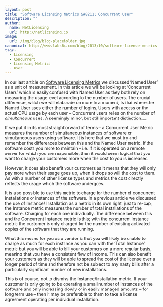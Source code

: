 ```yaml
---
layout: post
title: "Software Licensing Metrics &#8211; Concurrent User"
description: ""
author:
  name: NetLicensing
  url: http://netlicensing.io
image:
  url: /img/blog/blog-placeholder.jpg
canonical: http://www.labs64.com/blog/2013/10/software-license-metrics-concurrent-user/
tags:
  - Licensing
  - Concurrent
  - Licensing Metrics
  - User
---
```

In our last article on [Software Licensing Metrics](http://www.labs64.com/?s=Software+Licensing+Metrics "Software License Metrics") we discussed ‘Named User’ as a unit of measurement. In this article we will be looking at ‘Concurrent Users’ which is easily confused with Named User as they both rely on measuring the usage level according to the number of users. The crucial difference, which we will elaborate on more in a moment, is that where the Named User uses either the number of logins, Users with access or the actual CPU usage by each user – Concurrent users relies on the number of _simultaneous_ uses. A seemingly minor, but still important distinction.__

If we put it in its most straightforward of terms – a Concurrent User Metric measures the number of simultaneous instances of software or simultaneous users using software. It is here that we must try and remember the differences between this and the Named User metric. If the software costs you more to maintain – i.e. if it is operated on a remote server for which you are responsible; then it would seem logical that you want to charge your customers more when the cost to you is increased.

However, it does also benefit your customers as it means that they will only pay more when their usage goes up, when it drops so will the cost to them. As with a number of other license types and metrics the cost directly reflects the usage which the software undergoes.

It is also possible to use this metric to charge for the number of concurrent installations or instances of the software. In a previous article we discussed the use of Instance/ Installation as a metric in its own right, just to re-cap, the Instance metric measures the number of total installations of the software. Charging for each one individually. The difference between this and the Concurrent Instance metric is this; with the concurrent instance metric the customer is only charged for the number of existing activated copies of the software that they are running.

What this means for you as a vendor is that you will likely be unable to charge as much for each instance as you can with the ‘Total Instance’ metric but you will be able to bill your customers on a more regular basis, meaning that you have a consistent flow of income. This can also benefit your customers as they will be able to spread the cost of the license over a longer period of time and therefore not be subject to any nasty bills after a particularly significant number of new installations.

This is of course, not to dismiss the Instance/Installation metric. If your customer is only going to be operating a small number of instances of the software and only increasing slowly or in easily managed amounts – for long term use &#8211; then it may be preferable to them to take a license agreement operating per individual installation.
